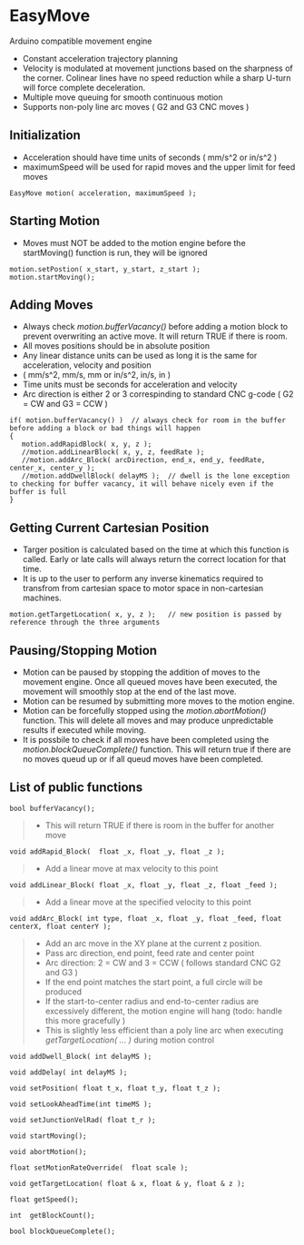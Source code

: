 # **EasyMove**
Arduino compatible movement engine

* Constant acceleration trajectory planning
* Velocity is modulated at movement junctions based on the sharpness of the corner.  Colinear lines have no speed reduction while a sharp U-turn will force complete deceleration.
* Multiple move queuing for smooth continuous motion
* Supports non-poly line arc moves ( G2 and G3 CNC moves )


## Initialization
* Acceleration should have time units of seconds ( mm/s^2 or in/s^2 )
* maximumSpeed will be used for rapid moves and the upper limit for feed moves
```
EasyMove motion( acceleration, maximumSpeed );
```

## Starting Motion
* Moves must NOT be added to the motion engine before the startMoving() function is run, they will be ignored
```
motion.setPostion( x_start, y_start, z_start );
motion.startMoving();
```

## Adding Moves
* Always check _motion.bufferVacancy()_ before adding a motion block to prevent overwriting an active move.  It will return TRUE if there is room.
* All moves positions should be in absolute position
* Any linear distance units can be used as long it is the same for acceleration, velocity and position
* ( mm/s^2, mm/s, mm   or  in/s^2, in/s, in )
* Time units must be seconds for acceleration and velocity
* Arc direction is either 2 or 3 correspinding to standard CNC g-code ( G2 = CW and G3 = CCW )
```
if( motion.bufferVacancy() )  // always check for room in the buffer before adding a block or bad things will happen
{
   motion.addRapidBlock( x, y, z );
   //motion.addLinearBlock( x, y, z, feedRate );
   //motion.addArc_Block( arcDirection, end_x, end_y, feedRate, center_x, center_y );
   //motion.addDwellBlock( delayMS );  // dwell is the lone exception to checking for buffer vacancy, it will behave nicely even if the buffer is full
}
```

## Getting Current Cartesian Position
* Targer position is calculated based on the time at which this function is called.  Early or late calls will always return the correct location for that time.
* It is up to the user to perform any inverse kinematics required to transfrom from cartesian space to motor space in non-cartesian machines.
```
motion.getTargetLocation( x, y, z );   // new position is passed by reference through the three arguments
```

## Pausing/Stopping Motion
* Motion can be paused by stopping the addition of moves to the movement engine.  Once all queued moves have been executed, the movement will smoothly stop at the end of the last move.
* Motion can be resumed by submitting more moves to the motion engine.
* Motion can be forcefully stopped using the _motion.abortMotion()_ function.  This will delete all moves and may produce unpredictable results if executed while moving.
* It is possbile to check if all moves have been completed using the _motion.blockQueueComplete()_ function.  This will return true if there are no moves queud up or if all queud moves have been completed.

## List of public functions
```
bool bufferVacancy();
```
>* This will return TRUE if there is room in the buffer for another move


```
void addRapid_Block(  float _x, float _y, float _z );
```
>* Add a linear move at max velocity to this point


```
void addLinear_Block( float _x, float _y, float _z, float _feed );
```
>* Add a linear move at the specified velocity  to this point


```
void addArc_Block( int type, float _x, float _y, float _feed, float centerX, float centerY );
```
>* Add an arc move in the XY plane at the current z position.
>* Pass arc direction, end point, feed rate and center point
>* Arc direction: 2 = CW and 3 = CCW ( follows standard CNC G2 and G3 )
>* If the end point matches the start point, a full circle will be produced
>* If the start-to-center radius and end-to-center radius are excessively different, the motion engine will hang (todo: handle this more gracefully )
>* This is slightly less efficient than a poly line arc when executing _getTargetLocation( ... )_ during motion control


```
void addDwell_Block( int delayMS );
```


```
void addDelay( int delayMS );
```


```
void setPosition( float t_x, float t_y, float t_z );
```


```
void setLookAheadTime(int timeMS );
```


```
void setJunctionVelRad( float t_r );
```


```
void startMoving();
```


```
void abortMotion();
```


```
float setMotionRateOverride(  float scale );
```


```
void getTargetLocation( float & x, float & y, float & z );
```


```
float getSpeed();
```


```
int  getBlockCount();
```


```
bool blockQueueComplete();
```



